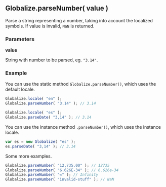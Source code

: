 ## Globalize.parseNumber( value )

Parse a string representing a number, taking into account the localized symbols.
If value is invalid, `NaN` is returned.

### Parameters

**value**

String with number to be parsed, eg. `"3.14"`.

### Example

You can use the static method `Globalize.parseNumber()`, which uses the default
locale.

```javascript
Globalize.locale( "en" );
Globalize.parseNumber( "3.14" ); // 3.14

Globalize.locale( "es" );
Globalize.parseDate( "3,14" ); // 3.14
```

You can use the instance method `.parseNumber()`, which uses the instance locale.

```javascript
var es = new Globalize( "es" );
es.parseDate( "3,14" ); // 3.14
```

Some more examples.

```javascript
Globalize.parseNumber( "12,735.00" ); // 12735
Globalize.parseNumber( "6.626E-34" ); // 6.626e-34
Globalize.parseNumber( "∞" ); // Infinity
Globalize.parseNumber( "invalid-stuff" ); // NaN
```
